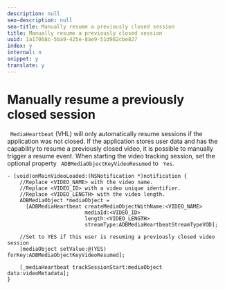 ```yaml
---
description: null
seo-description: null
seo-title: Manually resume a previously closed session
title: Manually resume a previously closed session
uuid: 1a17068c-5ba9-425e-8ae9-51d982cbe827
index: y
internal: n
snippet: y
translate: y
---
```


# Manually resume a previously closed session

` MediaHeartbeat` (VHL) will only automatically resume sessions if the application was not closed. If the application stores user data and has the capability to resume a previously closed video, it is possible to manually trigger a resume event. When starting the video tracking session, set the optional property ` ADBMediaObjectKeyVideoResumed` to ` Yes`. 
```
- (void)onMainVideoLoaded:(NSNotification *)notification { 
    //Replace <VIDEO_NAME> with the video name. 
    //Replace <VIDEO_ID> with a video unique identifier. 
    //Replace <VIDEO_LENGTH> with the video length.     
    ADBMediaObject *mediaObject =  
      [ADBMediaHeartbeat createMediaObjectWithName:<VIDEO_NAME> 
                         mediaId:<VIDEO_ID> 
                         length:<VIDEO_LENGTH> 
                         streamType:ADBMediaHeartbeatStreamTypeVOD]; 
 
    //Set to YES if this user is resuming a previously closed video session 
    [mediaObject setValue:@(YES) forKey:ADBMediaObjectKeyVideoResumed]; 
 
    [_mediaHeartbeat trackSessionStart:mediaObject data:videoMetadata]; 
} 

```

